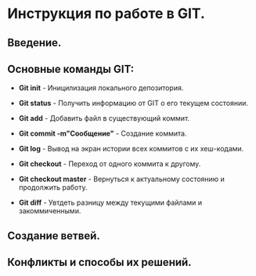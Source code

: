 # Инструкция по работе в GIT.

## Введение.

## **Основные команды GIT:**

* **Git init** - Иницилизация локального депозитория.

+ **Git status** - Получить информацию от GIT о его текущем состоянии.

 + **Git add** - Добавить файл в существующий коммит.

+ **Git commit -m"Сообщение"** - Создание коммита.

+ **Git log** - Вывод на экран истории всех коммитов с их хеш-кодами.

+ **Git checkout** - Переход от одного коммита к другому.

+ **Git checkout master** - Вернуться к актуальному состоянию и продолжить работу.

+ **Git diff** - Увтдеть разницу между текущими файлами и закоммиченными.

## Создание ветвей.

## Конфликты и способы их решений.